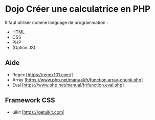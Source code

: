 # Dojo Créer une calculatrice en PHP

Il faut  utiliser comme language de programmation :
* HTML
* CSS
* PHP
* (Option JS)

## Aide
* Regex [https://regex101.com/]
* Array [https://www.php.net/manual/fr/function.array-chunk.php]
* Eval [https://www.php.net/manual/fr/function.eval.php]

## Framework CSS
* uikit [https://getuikit.com]